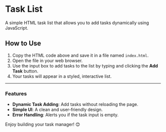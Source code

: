 

# Task List

A simple HTML task list that allows you to add tasks dynamically using JavaScript.

 

## How to Use

1. Copy the HTML code above and save it in a file named `index.html`.
2. Open the file in your web browser.
3. Use the input box to add tasks to the list by typing and clicking the **Add Task** button.
4. Your tasks will appear in a styled, interactive list.

---

### Features

- **Dynamic Task Adding**: Add tasks without reloading the page.
- **Simple UI**: A clean and user-friendly design.
- **Error Handling**: Alerts you if the task input is empty.

Enjoy building your task manager! 😊
```